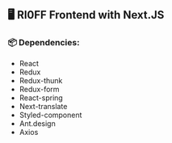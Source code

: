 ## 🖥 RI0FF Frontend with Next.JS

### 📦 Dependencies:

* React
* Redux
* Redux-thunk
* Redux-form
* React-spring
* Next-translate
* Styled-component
* Ant.design
* Axios
